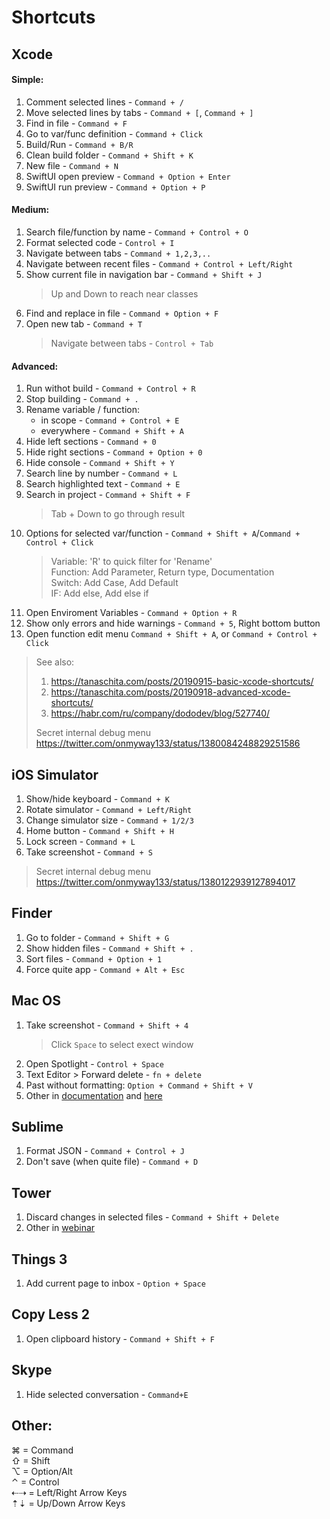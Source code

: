 # Shortcuts

## Xcode

#### Simple:
1. Comment selected lines - `Command + /`
2. Move selected lines by tabs  -  `Command + [`, `Command + ]`
3. Find in file  -  `Command + F`
4. Go to var/func definition - `Command + Click`
5. Build/Run - `Command + B/R`
4. Clean build folder  -  `Command + Shift + K`
4. New file  -  `Command + N`
4. SwiftUI open preview - `Command + Option + Enter`
4. SwiftUI run preview - `Command + Option + P`

#### Medium:

1. Search file/function by name - `Command + Control + O`
2. Format selected code - `Control + I`
3. Navigate between tabs - `Command + 1,2,3,..`
3. Navigate between recent files - `Command + Control + Left/Right`
3. Show current file in navigation bar - `Command + Shift + J`  
    > Up and Down to reach near classes
3. Find and replace in file  -  `Command + Option + F`
4. Open new tab - `Command + T`
    > Navigate between tabs - `Control + Tab`



#### Advanced:
1. Run withot build - `Command + Control + R`
2. Stop building - `Command + .`
3. Rename variable / function:  
    - in scope - `Command + Control + E`  
    - everywhere - `Command + Shift + A` 
4. Hide left sections - `Command + 0`
4. Hide right sections - `Command + Option + 0`
4. Hide console - `Command + Shift + Y`
4. Search line by number - `Command + L`
4. Search highlighted text - `Command + E`
4. Search in project - `Command + Shift + F`  
    > Tab + Down to go through result
4. Options for selected var/function - `Command + Shift + A`/`Command + Control + Click`  
    > Variable: 'R' to quick filter for 'Rename'  
    > Function: Add Parameter, Return type, Documentation  
    > Switch: Add Case, Add Default  
    > IF: Add else, Add else if  
5. Open Enviroment Variables - `Command + Option + R`
6. Show only errors and hide warnings - `Command + 5`, Right bottom button
7. Open function edit menu `Command + Shift + A`, or  `Command + Control + Click`

> See also:
> 1. https://tanaschita.com/posts/20190915-basic-xcode-shortcuts/
> 2. https://tanaschita.com/posts/20190918-advanced-xcode-shortcuts/
> 3. https://habr.com/ru/company/dododev/blog/527740/
> 
>
> Secret internal debug menu  
> https://twitter.com/onmyway133/status/1380084248829251586


## iOS Simulator

1. Show/hide keyboard - `Command + K`
2. Rotate simulator  -  `Command + Left/Right`
2. Change simulator size - `Command + 1/2/3`
3. Home button - `Command + Shift + H`
3. Lock screen - `Command + L`
4. Take screenshot - `Command + S`

> Secret internal debug menu  
> https://twitter.com/onmyway133/status/1380122939127894017

## Finder

1. Go to folder - `Command + Shift + G`
2. Show hidden files - `Command + Shift + .`
2. Sort files - `Command + Option + 1`
3. Force quite app - `Command + Alt + Esc`

## Mac OS 

1. Take screenshot - `Command + Shift + 4`
   > Click `Space` to select exect window
2. Open Spotlight - `Control + Space`
2. Text Editor > Forward delete - `fn + delete`
2. Past without formatting: `Option + Command + Shift + V`
2. Other in [documentation](https://support.apple.com/en-us/HT201236) and [here](http://www.howard.edu/technology/docs/mac/Mac%20Keyboard%20Shortcuts.pdf)

## Sublime

1. Format JSON - `Command + Control + J`
2. Don't save (when quite file) - `Command + D`

## Tower

1. Discard changes in selected files - `Command + Shift + Delete`
2. Other in [webinar](https://zoom.us/recording/play/KfDiP0b8ii7rXFG5pG96vavSDypdl56xqHJeRetDw2ZUhhtRIaxB7KZo4PQh_N_d?startTime=1558457742000) 

## Things 3
1. Add current page to inbox - `Option + Space`

## Copy Less 2
1. Open clipboard history - `Command + Shift + F`

## Skype
1. Hide selected conversation - `Command+E`


## Other:
⌘ = Command  
⇧ = Shift  
⌥ = Option/Alt  
⌃ = Control  
⇠⇢ = Left/Right Arrow Keys  
⇡⇣ = Up/Down Arrow Keys  
